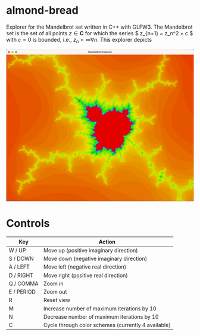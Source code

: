 # almond-bread
Explorer for the Mandelbrot set written in C++ with GLFW3. 
The Mandelbrot set is the set of all points $z\in\mathbf{C}$ for which the series
$ z_{n+1} = z_n^2 + c $ with $c = 0$ is bounded, i.e., $z_n < \infty \forall n$. 
This explorer depicts

![Window of the Mandelbrot explorer](preview.png)

# Controls
| Key  | Action |
|------|--------|
| W / UP | Move up (positive imaginary direction) |
| S / DOWN | Move down (negative imaginary direction) |
| A / LEFT | Move left (negative real direction) |
| D / RIGHT | Move right (positive real direction) |
| Q / COMMA | Zoom in |
| E / PERIOD | Zoom out |
| R | Reset view |
| M | Increase number of maximum iterations by 10 |
| N | Decrease number of maximum iterations by 10 |
| C | Cycle through color schemes (currently 4 available) |
